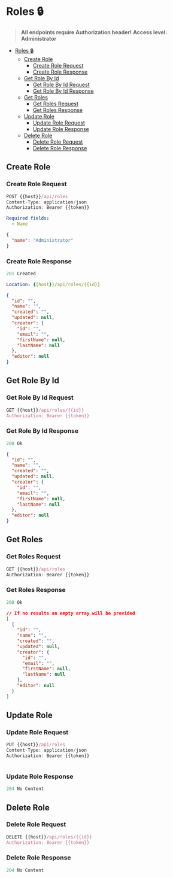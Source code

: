 # Roles 🔒

> **All endpoints require Authorization header!**
> **Access level: Administrator**

- [Roles 🔒](#roles-)
  - [Create Role](#create-role)
    - [Create Role Request](#create-role-request)
    - [Create Role Response](#create-role-response)
  - [Get Role By Id](#get-role-by-id)
    - [Get Role By Id Request](#get-role-by-id-request)
    - [Get Role By Id Response](#get-role-by-id-response)
  - [Get Roles](#get-roles)
    - [Get Roles Request](#get-roles-request)
    - [Get Roles Response](#get-roles-response)
  - [Update Role](#update-role)
    - [Update Role Request](#update-role-request)
    - [Update Role Response](#update-role-response)
  - [Delete Role](#delete-role)
    - [Delete Role Request](#delete-role-request)
    - [Delete Role Response](#delete-role-response)

## Create Role

### Create Role Request

```js
POST {{host}}/api/roles
Content-Type: application/json
Authorization: Bearer {{token}}
```

```yml
Required fields:
  - Name
```

```json
{
  "name": "Administrator"
}
```

### Create Role Response

```js
201 Created
```

```yml
Location: {{host}}/api/roles/{{id}}
```

```json
{
  "id": "",
  "name": "",
  "created": "",
  "updated": null,
  "creator": {
    "id": "",
    "email": "",
    "firstName": null,
    "lastName": null
  },
  "editor": null
}
```

## Get Role By Id

### Get Role By Id Request

```js
GET {{host}}/api/roles/{{id}}
Authorization: Bearer {{token}}
```

### Get Role By Id Response

```js
200 Ok
```

```json
{
  "id": "",
  "name": "",
  "created": "",
  "updated": null,
  "creator": {
    "id": "",
    "email": "",
    "firstName": null,
    "lastName": null
  },
  "editor": null
}
```

## Get Roles

### Get Roles Request

```js
GET {{host}}/api/roles
Authorization: Bearer {{token}}
```

### Get Roles Response

```js
200 Ok
```

```json
// If no results an empty array will be provided
[
  {
    "id": "",
    "name": "",
    "created": "",
    "updated": null,
    "creator": {
      "id": "",
      "email": "",
      "firstName": null,
      "lastName": null
    },
    "editor": null
  }
]
```

## Update Role

### Update Role Request

```js
PUT {{host}}/api/roles
Content-Type: application/json
Authorization: Bearer {{token}}
```

```json

```

### Update Role Response

```js
204 No Content
```

## Delete Role

### Delete Role Request

```js
DELETE {{host}}/api/roles/{{id}}
Authorization: Bearer {{token}}
```

### Delete Role Response

```js
204 No Content
```
